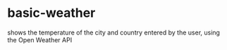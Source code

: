 # basic-weather
shows the temperature of the city and country entered by the user, using the Open Weather API

